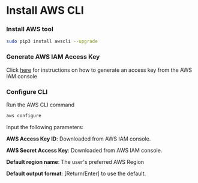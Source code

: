 # Install AWS CLI

### Install AWS tool

```bash
sudo pip3 install awscli --upgrade
```

### Generate AWS IAM Access Key

Click [here](https://docs.aws.amazon.com/cli/latest/userguide/cli-chap-getting-started.html#cli-quick-configuration) for instructions on how to generate an access key from the AWS IAM console

### Configure CLI

Run the AWS CLI command

```bash
aws configure
```

Input the following parameters:

**AWS Access Key ID**: Downloaded from AWS IAM console.

**AWS Secret Access Key**: Downloaded from AWS IAM console.

**Default region name**: The user's preferred AWS Region

**Default output format**: \[Return/Enter\] to use the default.